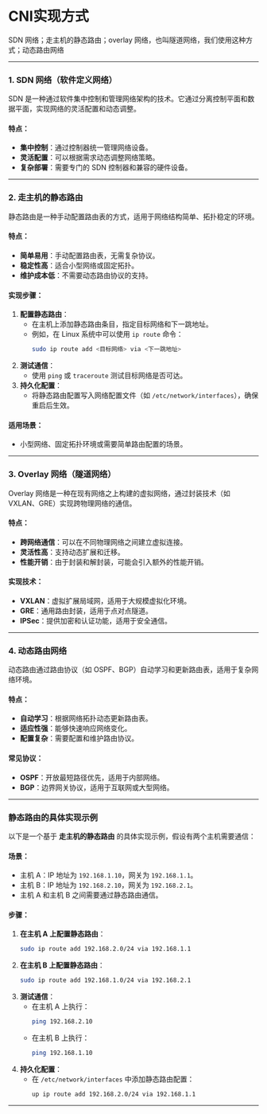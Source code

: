# CNI实现方式

SDN 网络；走主机的静态路由；overlay 网络，也叫隧道网络，我们使用这种方式；动态路由网络

---

### **1. SDN 网络（软件定义网络）**
SDN 是一种通过软件集中控制和管理网络架构的技术。它通过分离控制平面和数据平面，实现网络的灵活配置和动态调整。

#### **特点**：
- **集中控制**：通过控制器统一管理网络设备。
- **灵活配置**：可以根据需求动态调整网络策略。
- **复杂部署**：需要专门的 SDN 控制器和兼容的硬件设备。

---

### **2. 走主机的静态路由**
静态路由是一种手动配置路由表的方式，适用于网络结构简单、拓扑稳定的环境。

#### **特点**：
- **简单易用**：手动配置路由表，无需复杂协议。
- **稳定性高**：适合小型网络或固定拓扑。
- **维护成本低**：不需要动态路由协议的支持。

#### **实现步骤**：
1. **配置静态路由**：
   - 在主机上添加静态路由条目，指定目标网络和下一跳地址。
   - 例如，在 Linux 系统中可以使用 `ip route` 命令：
     ```bash
     sudo ip route add <目标网络> via <下一跳地址>
     ```
2. **测试通信**：
   - 使用 `ping` 或 `traceroute` 测试目标网络是否可达。
3. **持久化配置**：
   - 将静态路由配置写入网络配置文件（如 `/etc/network/interfaces`），确保重启后生效。

#### **适用场景**：
- 小型网络、固定拓扑环境或需要简单路由配置的场景。

---

### **3. Overlay 网络（隧道网络）**
Overlay 网络是一种在现有网络之上构建的虚拟网络，通过封装技术（如 VXLAN、GRE）实现跨物理网络的通信。

#### **特点**：
- **跨网络通信**：可以在不同物理网络之间建立虚拟连接。
- **灵活性高**：支持动态扩展和迁移。
- **性能开销**：由于封装和解封装，可能会引入额外的性能开销。

#### **实现技术**：
- **VXLAN**：虚拟扩展局域网，适用于大规模虚拟化环境。
- **GRE**：通用路由封装，适用于点对点隧道。
- **IPSec**：提供加密和认证功能，适用于安全通信。

---

### **4. 动态路由网络**
动态路由通过路由协议（如 OSPF、BGP）自动学习和更新路由表，适用于复杂网络环境。

#### **特点**：
- **自动学习**：根据网络拓扑动态更新路由表。
- **适应性强**：能够快速响应网络变化。
- **配置复杂**：需要配置和维护路由协议。

#### **常见协议**：
- **OSPF**：开放最短路径优先，适用于内部网络。
- **BGP**：边界网关协议，适用于互联网或大型网络。

---

### **静态路由的具体实现示例**
以下是一个基于 **走主机的静态路由** 的具体实现示例，假设有两个主机需要通信：

#### **场景**：
- 主机 A：IP 地址为 `192.168.1.10`，网关为 `192.168.1.1`。
- 主机 B：IP 地址为 `192.168.2.10`，网关为 `192.168.2.1`。
- 主机 A 和主机 B 之间需要通过静态路由通信。

#### **步骤**：
1. **在主机 A 上配置静态路由**：
   ```bash
   sudo ip route add 192.168.2.0/24 via 192.168.1.1
   ```
2. **在主机 B 上配置静态路由**：
   ```bash
   sudo ip route add 192.168.1.0/24 via 192.168.2.1
   ```
3. **测试通信**：
   - 在主机 A 上执行：
     ```bash
     ping 192.168.2.10
     ```
   - 在主机 B 上执行：
     ```bash
     ping 192.168.1.10
     ```
4. **持久化配置**：
   - 在 `/etc/network/interfaces` 中添加静态路由配置：
     ```bash
     up ip route add 192.168.2.0/24 via 192.168.1.1
     ```

---
